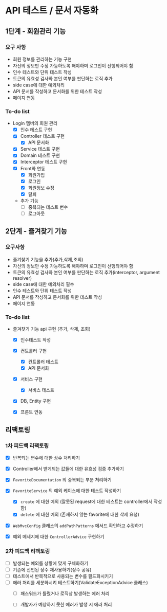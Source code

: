 # API 테스트 / 문서 자동화

## 1단계 - 회원관리 기능

### 요구 사항

- 회원 정보를 관리하는 기능 구현
- 자신의 정보만 수정 가능하도록 해야하며 로그인이 선행되어야 함
- 인수 테스트와 단위 테스트 작성
- 토큰의 유효성 검사와 본인 여부를 판단하는 로직 추가
- side case에 대한 예외처리
- API 문서를 작성하고 문서화를 위한 테스트 작성
- 페이지 연동

### To-do list
- Login 멤버의 회원 관리
    - [x] 인수 테스트 구현
    - [x] Controller 테스트 구현
        - [x] API 문서화
    - [x] Service 테스트 구현
    - [x] Domain 테스트 구현
    - [x] Interceptor 테스트 구현
    - [x] Front와 연동
        - [x] 회원가입
        - [x] 로그인
        - [x] 회원정보 수정
        - [x] 탈퇴
    - 추가 기능
        - [ ] 중복되는 테스트 변수
        - [ ] 로그아웃
        
## 2단계 - 즐겨찾기 기능

### 요구사항

- 즐겨찾기 기능을 추가(추가,삭제,조회)
- 자신의 정보만 수정 가능하도록 해야하며 로그인이 선행되어야 함
- 토큰의 유효성 검사와 본인 여부를 판단하는 로직 추가(interceptor, argument resolver)
- side case에 대한 예외처리 필수
- 인수 테스트와 단위 테스트 작성
- API 문서를 작성하고 문서화를 위한 테스트 작성
- 페이지 연동

### To-do list
 - 즐겨찾기 기능 api 구현 (추가, 삭제, 조회)
    - [x] 인수테스트 작성
    - [x] 컨트롤러 구현
        - [x] 컨트롤러 테스트
        - [x] API 문서화
    - [x] 서비스 구현
        - [x] 서비스 테스트
    - [x] DB, Entity 구현
    - [x] 프론트 연동



## 리팩토링

### 1차 피드백 리팩토링

- [x] 반복되는 변수에 대한 상수 처리하기
- [x] Controller에서 받게되는 값들에 대한 유효성 검증 추가하기
- [x] `FavoriteDocumentation` 의 중복되는 부분 처리하기
- [x] `FavoriteService` 의 예외 케이스에 대한 테스트 작성하기
  - [x] `create` 에 대한 예외 (잘못된 request에 대한 테스트는 controller에서 작성함)
  - [x] `delete` 에 대한 예외 (존재하지 않는 favorite에 대한 삭제 요청)
- [x] `WebMvcConfig` 클래스의 `addPathPatterns` 메서드 확인하고 수정하기
- [x] 예외 메세지에 대한 `ControllerAdvice` 구현하기



### 2차 피드백 리팩토링

- [ ] 발생되는 예외를 상황에 맞게 구체화하기
- [ ] 기존에 선언된 상수 재사용하기(상수 공유)
- [ ] 테스트에서 반복적으로 사용되는 변수를 필드화시키기
- [ ] 에러 처리를 세분화시켜 테스트하기(ValidateExceptionAdvice 클래스) 
  - [ ] 패스워드가 틀렸거나 로직상 발생하는 에러 처리
  - [ ] 개발자가 예상하지 못한 에러가 발생 시 에러 처리

